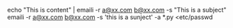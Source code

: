 echo "This is content" | emaili -r a@xx.com b@xx.com -s "This is a subject" 
emaili -r a@xx.com b@xx.com -s 'this is a sunject' -a *.py  <etc/passwd
